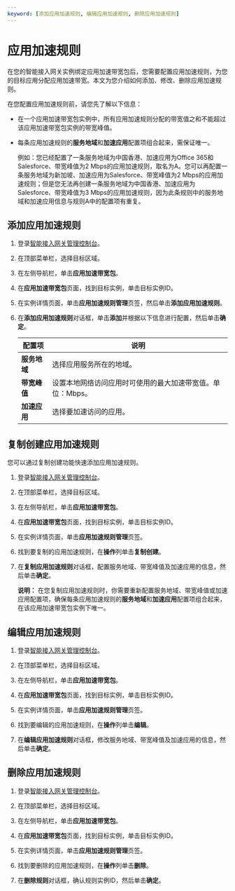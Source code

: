 ```yaml
---
keyword: [添加应用加速规则, 编辑应用加速规则, 删除应用加速规则]
---
```


# 应用加速规则

在您的智能接入网关实例绑定应用加速带宽包后，您需要配置应用加速规则，为您的目标应用分配应用加速带宽。本文为您介绍如何添加、修改、删除应用加速规则。

在您配置应用加速规则前，请您先了解以下信息：

-   在一个应用加速带宽包实例中，所有应用加速规则分配的带宽值之和不能超过该应用加速带宽包实例的带宽峰值。
-   每条应用加速规则的**服务地域**和**加速应用**配置项组合起来，需保证唯一。

    例如：您已经配置了一条服务地域为中国香港、加速应用为Office 365和Salesforce、带宽峰值为2 Mbps的应用加速规则，取名为A。您可以再配置一条服务地域为新加坡、加速应用为Salesforce、带宽峰值为2 Mbps的应用加速规则；但是您无法再创建一条服务地域为中国香港、加速应用为Salesforce、带宽峰值为3 Mbps的应用加速规则，因为此条规则中的服务地域和加速应用信息与规则A中的配置项有重复。


## 添加应用加速规则

1.  登录[智能接入网关管理控制台](https://smartag.console.aliyun.com)。

2.  在顶部菜单栏，选择目标区域。

3.  在左侧导航栏，单击**应用加速带宽包**。

4.  在**应用加速带宽包**页面，找到目标实例，单击目标实例ID。

5.  在实例详情页面，单击**应用加速规则管理**页签，然后单击**添加应用加速规则**。

6.  在**添加应用加速规则**对话框，单击**添加**并根据以下信息进行配置，然后单击**确定**。

    |配置项|说明|
    |---|--|
    |**服务地域**|选择应用服务所在的地域。|
    |**带宽峰值**|设置本地网络访问应用时可使用的最大加速带宽值。单位：Mbps。|
    |**加速应用**|选择要加速访问的应用。|


## 复制创建应用加速规则

您可以通过复制创建功能快速添加应用加速规则。

1.  登录[智能接入网关管理控制台](https://smartag.console.aliyun.com)。

2.  在顶部菜单栏，选择目标区域。

3.  在左侧导航栏，单击**应用加速带宽包**。

4.  在**应用加速带宽包**页面，找到目标实例，单击目标实例ID。

5.  在实例详情页面，单击**应用加速规则管理**页签。

6.  找到要复制的应用加速规则，在**操作**列单击**复制创建**。

7.  在**复制应用加速规则**对话框，配置服务地域、带宽峰值及加速应用的信息，然后单击**确定**。

    **说明：** 在您复制应用加速规则时，你需要重新配置服务地域、带宽峰值或加速应用配置项，确保每条应用加速规则的**服务地域**和**加速应用**配置项组合起来，在该应用加速带宽包实例下唯一。


## 编辑应用加速规则

1.  登录[智能接入网关管理控制台](https://smartag.console.aliyun.com)。

2.  在顶部菜单栏，选择目标区域。

3.  在左侧导航栏，单击**应用加速带宽包**。

4.  在**应用加速带宽包**页面，找到目标实例，单击目标实例ID。

5.  在实例详情页面，单击**应用加速规则管理**页签。

6.  找到要编辑的应用加速规则，在**操作**列单击**编辑**。

7.  在**编辑应用加速规则**对话框，修改服务地域、带宽峰值及加速应用的信息，然后单击**确定**。


## 删除应用加速规则

1.  登录[智能接入网关管理控制台](https://smartag.console.aliyun.com)。

2.  在顶部菜单栏，选择目标区域。

3.  在左侧导航栏，单击**应用加速带宽包**。

4.  在**应用加速带宽包**页面，找到目标实例，单击目标实例ID。

5.  在实例详情页面，单击**应用加速规则管理**页签。

6.  找到要删除的应用加速规则，在**操作**列单击**删除**。

7.  在**删除规则**对话框，确认规则实例ID，然后单击**确定**。


